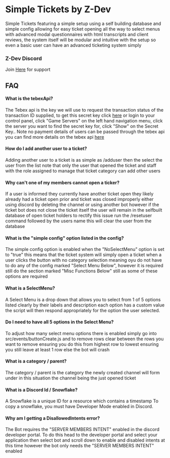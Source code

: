 

# Simple Tickets by Z-Dev
Simple Tickets featuring a simple setup using a self building database and simple config allowing for easy ticket opening all the way to select menus with advanced modal questionnaires with html transcripts and client reviews, the system itself will be modular and intuitive with the setup so even a basic user can have an advanced ticketing system simply

### Z-Dev Discord
Join [Here](https://discord.gg/EV9cpmp6qf) for support


## FAQ
#### What is the tebexApi?

The Tebex api is the key we will use to request the transaction status of the transaction ID supplied, to get this secret key click [here](https://server.tebex.io/game-servers/create) or login to your control panel, click "Game Servers" on the left hand navigation menu, click the server you want to find the secret key for, click "Show" on the Secret Key.. Note no payment details of users can be passed through the tebex api you can find more details on the tebex api [here](https://docs.tebex.io/plugin/)

#### How do I add another user to a ticket?

Adding another user to a ticket is as simple as /adduser then the select the user from the list note that only the user that opened the ticket and staff with the role assigned to manage that ticket category can add other users

#### Why can't one of my members cannot open a ticker?

If a user is informed they currently have another ticket open they likely already had a ticket open prior and ticket was closed improperly either using discord by deleting the channel or using another bot however if the ticket bot does not close the ticket itself the user will remain in the selfbuilt database of open ticket holders to rectify this issue run the /resetuser command followed by the users name this will clear the user from the database 

#### What is the "simple config" option listed in the config?

The simple config option is enabled when the "NoSelectMenu" option is set to "true" this means that the ticket system will simply open a ticket when a user clicks the button with no category selection meaning oyu do not have to do any of the config marked "Select Menu Below", however it is required still do the section marked "Misc Functions Below" still as some of these options are required

#### What is a SelectMenu?

A Select Menu is a drop down that allows you to select from 1 of 5 options listed clearly by their labels and description each option has a custom value the script will then respond appropriately for the option the user selected.

#### Do I need to have all 5 options in the Select Menu?

To adjust how many select menu options there is enabled simply go into src/events/buttonCreate.js and to remove rows clear between the rows you want to remove ensuring you do this from highest row to lowest ensuring you still leave at least 1 row else the bot will crash

#### What is a category / parent?

The category / parent is the category the newly created channel will form under in this situation the channel being the just opened ticket

#### What is a Discord Id / Snowflake?

A Snowflake is a unique ID for a resource which contains a timestamp
To copy a snowflake, you must have Developer Mode enabled in Discord.

#### Why am I getting a DisallowedIntents error?

The Bot requires the "SERVER MEMBERS INTENT" enabled in the discord developer portal. To do this head to the developer portal and select your application then select bot and scroll down to enable and disabled intents at this time however the bot only needs the "SERVER MEMBERS INTENT" enabled
